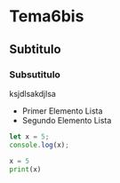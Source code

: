 # Tema6bis
## Subtitulo    
### Subsutitulo
ksjdlsakdjlsa
* Primer Elemento Lista
* Segundo Elemento Lista

```js
let x = 5;
console.log(x);
```

```python
x = 5
print(x)
```
